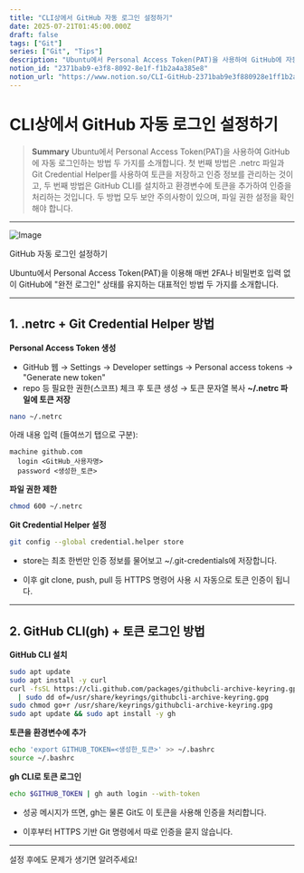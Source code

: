 ```yaml
---
title: "CLI상에서 GitHub 자동 로그인 설정하기"
date: 2025-07-21T01:45:00.000Z
draft: false
tags: ["Git"]
series: ["Git", "Tips"]
description: "Ubuntu에서 Personal Access Token(PAT)을 사용하여 GitHub에 자동 로그인하는 방법 두 가지를 소개합니다. 첫 번째 방법은 .netrc 파일과 Git Credential Helper를 사용하여 토큰을 저장하고 인증 정보를 관리하는 것이고, 두 번째 방법은 GitHub CLI를 설치하고 환경변수에 토큰을 추가하여 인증을 처리하는 것입니다. 두 방법 모두 보안 주의사항이 있으며, 파일 권한 설정을 확인해야 합니다."
notion_id: "2371bab9-e3f8-8092-8e1f-f1b2a4a385e8"
notion_url: "https://www.notion.so/CLI-GitHub-2371bab9e3f880928e1ff1b2a4a385e8"
---
```


# CLI상에서 GitHub 자동 로그인 설정하기

> **Summary**
> Ubuntu에서 Personal Access Token(PAT)을 사용하여 GitHub에 자동 로그인하는 방법 두 가지를 소개합니다. 첫 번째 방법은 .netrc 파일과 Git Credential Helper를 사용하여 토큰을 저장하고 인증 정보를 관리하는 것이고, 두 번째 방법은 GitHub CLI를 설치하고 환경변수에 토큰을 추가하여 인증을 처리하는 것입니다. 두 방법 모두 보안 주의사항이 있으며, 파일 권한 설정을 확인해야 합니다.

---

![Image](https://prod-files-secure.s3.us-west-2.amazonaws.com/09ccd4d5-876c-4bba-bbdf-cc77a0a11257/e2916e1e-397b-490d-8399-87f9d61feb3d/image.png?X-Amz-Algorithm=AWS4-HMAC-SHA256&X-Amz-Content-Sha256=UNSIGNED-PAYLOAD&X-Amz-Credential=ASIAZI2LB466YR3QWP7J%2F20250724%2Fus-west-2%2Fs3%2Faws4_request&X-Amz-Date=20250724T101321Z&X-Amz-Expires=3600&X-Amz-Security-Token=IQoJb3JpZ2luX2VjEAIaCXVzLXdlc3QtMiJHMEUCIQDksN97SmuUst7eEYsDZv6I%2F2kmHOykwL%2F1S1YOuttoQQIgMd97oUtcAgG1TjsHWeC4AeRmbsXoXfCTrUyTxUd5nn4q%2FwMIKhAAGgw2Mzc0MjMxODM4MDUiDENdqTnENuAObzW52SrcA4ydIfZ9e5sevyBtwTHPknOc9nJZmpli1B97mHLdbVccYk4bBg618wQ6BPfNR9RxSajzN4EiTzIkdK9T18GAhq4YftyOKU5gJu62p1FPjmgmjHpnxmg3vRPEwtsJ8ixSY%2BXPfLr4eMIhse5Deb90Iun%2F8%2BQ%2FPRCzhdioeBRwqgPdkUjnOFWw94eCGFDX9JtGJY33aPhYyJ%2FLmR%2FUR98MqQz2%2BPRqZqrSj8jg66ULXz5%2BhdktUiqQSdOjKCcYNB85lWiMT%2B5lrSZgvZUciZ%2FXKsvUx%2FOyvVEKIYSjSujb2wVB8vWf%2BHSriKamLaGMjvjNn5QHMavL9uQyVB2Ax8zpUqBnk4GHceT%2BFXK4SL6bTsV04wZ1N430asItVTuoP5u%2FEq16sLIE%2BxY3qvHpmRbb%2F5JBl0MRjamz3vmrVGhqjn41Cg6%2Fft4va8gP89n8Gvwy%2BVWgiLYeDTbsiptwef67hzobhvW7lFNLWrCn%2FC9QQlJJNE47TKYGO1dLKtJHjz9O3V8eKIUIcimzS9VMQYzoBV8FSJj%2BszeR7GgGWma8XooPw8l2Bsw2WRU9qcL7dK%2BfwFYcvzE2dOD%2FWdR67teCpQFrPYzhvem31vIApPo8JW77e7tsW1eJmGEdMQL7MJ72h8QGOqUBPwRKsDmnhWcYQfavOpNbra2rn%2FaNOjm0NAZIoZX1%2Bfo%2BvJlPzMt0ydsBJXAtj9z%2F3%2BnGxVxC2YwBcLlaDml7%2BcO%2Fg5vE9amIN5hik%2BRtMgdQ2XVIo9ZMgM2ThRCiRkmZc4Ykl5GTUXQ1Jon18zXRZTpF%2FeHUhcI0JxYAfNPKcDw9NfKYGVOHoX%2Bk7fv5vV2miAu3jQ8eJvc2TOapKjJjxgOPrORT&X-Amz-Signature=7a0629b58a1edc29c49d9f27df4dd359b739a0ece3e335ea0815c1ef57ff55e4&X-Amz-SignedHeaders=host&x-amz-checksum-mode=ENABLED&x-id=GetObject)

GitHub 자동 로그인 설정하기

Ubuntu에서 Personal Access Token(PAT)을 이용해 매번 2FA나 비밀번호 입력 없이 GitHub에 "완전 로그인" 상태를 유지하는 대표적인 방법 두 가지를 소개합니다.

---

## 1. .netrc + Git Credential Helper 방법

**Personal Access Token 생성**

- GitHub 웹 → Settings → Developer settings → Personal access tokens → "Generate new token"
- repo 등 필요한 권한(스코프) 체크 후 토큰 생성 → 토큰 문자열 복사
**~/.netrc 파일에 토큰 저장**

```bash
nano ~/.netrc
```

아래 내용 입력 (들여쓰기 탭으로 구분):

```plain text
machine github.com
  login <GitHub_사용자명>
  password <생성한_토큰>
```

**파일 권한 제한**

```bash
chmod 600 ~/.netrc
```

**Git Credential Helper 설정**

```bash
git config --global credential.helper store
```

- store는 최초 한번만 인증 정보를 물어보고 ~/.git-credentials에 저장합니다.

- 이후 git clone, push, pull 등 HTTPS 명령어 사용 시 자동으로 토큰 인증이 됩니다.

---

## 2. GitHub CLI(gh) + 토큰 로그인 방법

**GitHub CLI 설치**

```bash
sudo apt update
sudo apt install -y curl
curl -fsSL https://cli.github.com/packages/githubcli-archive-keyring.gpg \
  | sudo dd of=/usr/share/keyrings/githubcli-archive-keyring.gpg
sudo chmod go+r /usr/share/keyrings/githubcli-archive-keyring.gpg
sudo apt update && sudo apt install -y gh
```

**토큰을 환경변수에 추가**

```bash
echo 'export GITHUB_TOKEN=<생성한_토큰>' >> ~/.bashrc
source ~/.bashrc
```

**gh CLI로 토큰 로그인**

```bash
echo $GITHUB_TOKEN | gh auth login --with-token
```

- 성공 메시지가 뜨면, gh는 물론 Git도 이 토큰을 사용해 인증을 처리합니다.

- 이후부터 HTTPS 기반 Git 명령에서 따로 인증을 묻지 않습니다.

---

설정 후에도 문제가 생기면 알려주세요!

